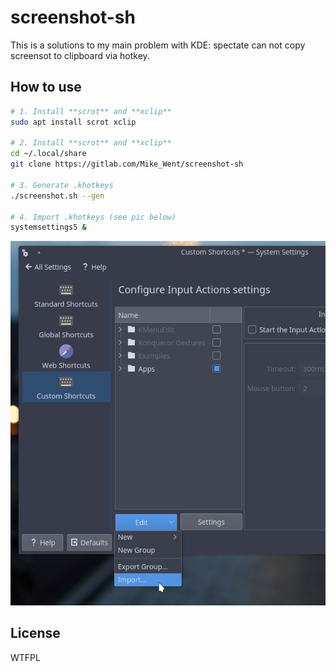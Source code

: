 # screenshot-sh

This is a solutions to my main problem with KDE: spectate can not copy screensot to clipboard via hotkey.

## How to use

```sh
# 1. Install **scrot** and **xclip**
sudo apt install scrot xclip

# 2. Install **scrot** and **xclip**
cd ~/.local/share
git clone https://gitlab.com/Mike_Went/screenshot-sh

# 3. Generate .khotkeys
./screenshot.sh --gen

# 4. Import .khotkeys (see pic below)
systemsettings5 &
```

![KDE Keybind import](kde-keybind-import.png)

## License

WTFPL
